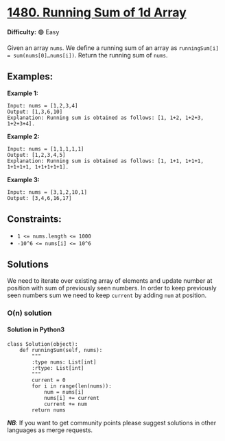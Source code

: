 # [1480. Running Sum of 1d Array](https://leetcode.com/problems/running-sum-of-1d-array/)

**Difficulty:** :green_circle: Easy

Given an array `nums`. We define a running sum of an array as `runningSum[i] = sum(nums[0]…nums[i])`.
Return the running sum of `nums`.

## Examples:

**Example 1:**

```text
Input: nums = [1,2,3,4]
Output: [1,3,6,10]
Explanation: Running sum is obtained as follows: [1, 1+2, 1+2+3, 1+2+3+4].
```

**Example 2:**

```text
Input: nums = [1,1,1,1,1]
Output: [1,2,3,4,5]
Explanation: Running sum is obtained as follows: [1, 1+1, 1+1+1, 1+1+1+1, 1+1+1+1+1].
```

**Example 3:**

```text
Input: nums = [3,1,2,10,1]
Output: [3,4,6,16,17]
```

## Constraints:

- `1 <= nums.length <= 1000` 
- `-10^6 <= nums[i] <= 10^6`


## Solutions

We need to iterate over existing array of elements and update number at position with
sum of previously seen numbers. In order to keep previously seen numbers sum we need to
keep `current` by adding `num` at position. 

### O(n) solution

#### Solution in Python3
```python3
class Solution(object):
    def runningSum(self, nums):
        """
        :type nums: List[int]
        :rtype: List[int]
        """
        current = 0
        for i in range(len(nums)):
            num = nums[i]
            nums[i] += current
            current += num
        return nums
```


***NB***: If you want to get community points please suggest solutions in other languages as merge requests.
